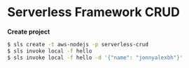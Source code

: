 # Serverless Framework CRUD

**Create project**

```sh
$ sls create -t aws-nodejs -p serverless-crud
$ sls invoke local -f hello
$ sls invoke local -f hello -d '{"name": "jonnyalexbh"}'
```
